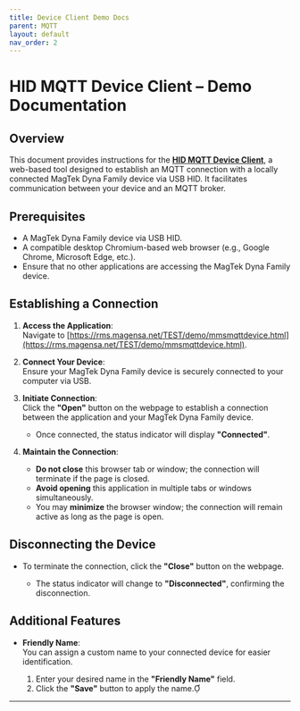 ```yaml
---
title: Device Client Demo Docs
parent: MQTT
layout: default
nav_order: 2
---
```


# HID MQTT Device Client – Demo Documentation

## Overview

This document provides instructions for the [**HID MQTT Device Client**](https://rms.magensa.net/TEST/demo/mmsmqttdevice.html), a web-based tool designed to establish an MQTT connection with a locally connected MagTek Dyna Family device via USB HID. It facilitates communication between your device and an MQTT broker.

## Prerequisites

- A MagTek Dyna Family device via USB HID.
- A compatible desktop Chromium-based web browser (e.g., Google Chrome, Microsoft Edge, etc.).
- Ensure that no other applications are accessing the MagTek Dyna Family device.

## Establishing a Connection

1. **Access the Application**:  
   Navigate to [https://rms.magensa.net/TEST/demo/mmsmqttdevice.html](https://rms.magensa.net/TEST/demo/mmsmqttdevice.html).

2. **Connect Your Device**:  
   Ensure your MagTek Dyna Family device is securely connected to your computer via USB.

3. **Initiate Connection**:  
   Click the **"Open"** button on the webpage to establish a connection between the application and your MagTek Dyna Family device.

   - Once connected, the status indicator will display **"Connected"**.

4. **Maintain the Connection**:  
   - **Do not close** this browser tab or window; the connection will terminate if the page is closed.
   - **Avoid opening** this application in multiple tabs or windows simultaneously.
   - You may **minimize** the browser window; the connection will remain active as long as the page is open.

## Disconnecting the Device

- To terminate the connection, click the **"Close"** button on the webpage.

   - The status indicator will change to **"Disconnected"**, confirming the disconnection.

## Additional Features

- **Friendly Name**:  
  You can assign a custom name to your connected device for easier identification.

   1. Enter your desired name in the **"Friendly Name"** field.
   2. Click the **"Save"** button to apply the name.

---